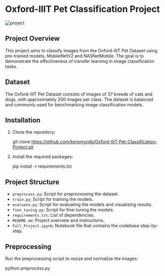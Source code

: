 # Oxford-IIIT Pet Classification Project

![project](https://github.com/user-attachments/assets/64487b6b-3054-42a1-824e-61c1b4e3ef11)

## Project Overview

This project aims to classify images from the Oxford-IIIT Pet Dataset using pre-trained models, MobileNetV2 and NASNetMobile. The goal is to demonstrate the effectiveness of transfer learning in image classification tasks.

## Dataset

The Oxford-IIIT Pet Dataset consists of images of 37 breeds of cats and dogs, with approximately 200 images per class. The dataset is balanced and commonly used for benchmarking image classification models.

## Installation

1. Clone the repository:

    git clone https://github.com/keremycdg/Oxford-IIIT-Pet-Classification-Project.git


2. Install the required packages:

    pip install -r requirements.txt


## Project Structure

- `preprocess.py`: Script for preprocessing the dataset.
- `train.py`: Script for training the models.
- `evaluate.py`: Script for evaluating the models and visualizing results.
- `fine_tuning.py`: Script for fine-tuning the models.
- `requirements.txt`: List of dependencies.
- `README.md`: Project overview and instructions.
- `Full_Project.ipynb`: Notebook file that contains the codebase step-by-step.

## Preprocessing

Run the preprocessing script to resize and normalize the images:

python preprocess.py
